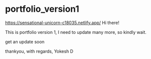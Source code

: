 # portfolio_version1
https://sensational-unicorn-c18035.netlify.app/
Hi there!

This is portfolio version 1,
I need to update many more, so kindly wait.

get an update soon

thankyou,
with regards,
Yokesh D

